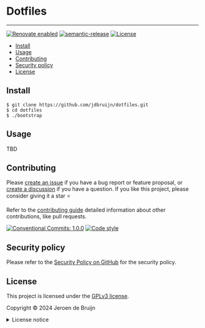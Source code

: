 # Dotfiles <!-- omit in toc -->

---

[![Renovate enabled](https://img.shields.io/badge/Renovate-enabled-brightgreen?logo=renovatebot&logoColor&style=flat-square)](https://renovatebot.com)
[![semantic-release](https://img.shields.io/badge/%20%20%F0%9F%93%A6%F0%9F%9A%80-semantic--release-e10079?style=flat-square)](https://github.com/semantic-release/semantic-release)
[![License](https://img.shields.io/github/license/jdbruijn/dotfiles?style=flat-square)](LICENSE.md)

- [Install](#install)
- [Usage](#usage)
- [Contributing](#contributing)
- [Security policy](#security-policy)
- [License](#license)

## Install

```shell
$ git clone https://github.com/jdbruijn/dotfiles.git
$ cd dotfiles
$ ./bootstrap
```

## Usage

TBD

## Contributing

Please [create an issue](https://github.com/jdbruijn/dotfiles/issues/new/choose) if you have a bug report or feature proposal, or [create a discussion](https://github.com/jdbruijn/dotfiles/discussions) if you have a question. If you like this project, please consider giving it a star ⭐

Refer to the [contributing guide](https://github.com/vidavidorra/.github/blob/main/CONTRIBUTING.md) detailed information about other contributions, like pull requests.

[![Conventional Commits: 1.0.0](https://img.shields.io/badge/Conventional%20Commits-1.0.0-yellow?style=flat-square)](https://conventionalcommits.org)
[![Code style](https://img.shields.io/badge/code_style-Prettier-ff69b4?logo=prettier&style=flat-square)](https://github.com/prettier/prettier)

## Security policy

Please refer to the [Security Policy on GitHub](https://github.com/jdbruijn/dotfiles/security/) for the security policy.

## License

This project is licensed under the [GPLv3 license](https://www.gnu.org/licenses/gpl.html).

Copyright © 2024 Jeroen de Bruijn

<details><summary>License notice</summary>
<p>

This program is free software: you can redistribute it and/or modify
it under the terms of the GNU General Public License as published by
the Free Software Foundation, either version 3 of the License, or
(at your option) any later version.

This program is distributed in the hope that it will be useful,
but WITHOUT ANY WARRANTY; without even the implied warranty of
MERCHANTABILITY or FITNESS FOR A PARTICULAR PURPOSE. See the
GNU General Public License for more details.

You should have received a copy of the GNU General Public License
along with this program. If not, see <http://www.gnu.org/licenses/>.

The full text of the license is available in the [LICENSE](LICENSE.md) file in this repository and [online](https://www.gnu.org/licenses/gpl.html).

</details>
